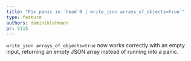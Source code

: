 ```yaml
---
title: "Fix panic in `head 0 | write_json arrays_of_objects=true`"
type: feature
authors: dominiklohmann
pr: 5115
---
```


`write_json arrays_of_objects=true` now works correctly with an empty input,
returning an empty JSON array instead of running into a panic.
